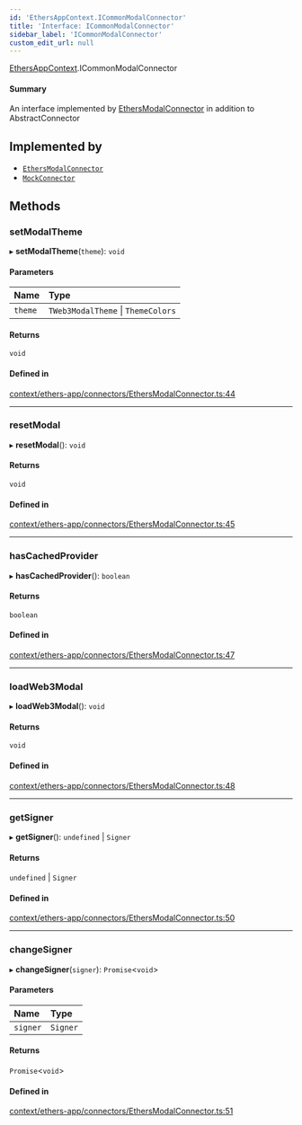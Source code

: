 ```yaml
---
id: 'EthersAppContext.ICommonModalConnector'
title: 'Interface: ICommonModalConnector'
sidebar_label: 'ICommonModalConnector'
custom_edit_url: null
---
```


[EthersAppContext](../modules/EthersAppContext.md).ICommonModalConnector

#### Summary

An interface implemented by [EthersModalConnector](../classes/EthersAppContext.EthersModalConnector.md) in addition to AbstractConnector

## Implemented by

- [`EthersModalConnector`](../classes/EthersAppContext.EthersModalConnector.md)
- [`MockConnector`](../classes/TestUtils.MockConnector.md)

## Methods

### setModalTheme

▸ **setModalTheme**(`theme`): `void`

#### Parameters

| Name    | Type                               |
| :------ | :--------------------------------- |
| `theme` | `TWeb3ModalTheme` \| `ThemeColors` |

#### Returns

`void`

#### Defined in

[context/ethers-app/connectors/EthersModalConnector.ts:44](https://github.com/scaffold-eth/eth-hooks/blob/5d4273f/src/context/ethers-app/connectors/EthersModalConnector.ts#L44)

---

### resetModal

▸ **resetModal**(): `void`

#### Returns

`void`

#### Defined in

[context/ethers-app/connectors/EthersModalConnector.ts:45](https://github.com/scaffold-eth/eth-hooks/blob/5d4273f/src/context/ethers-app/connectors/EthersModalConnector.ts#L45)

---

### hasCachedProvider

▸ **hasCachedProvider**(): `boolean`

#### Returns

`boolean`

#### Defined in

[context/ethers-app/connectors/EthersModalConnector.ts:47](https://github.com/scaffold-eth/eth-hooks/blob/5d4273f/src/context/ethers-app/connectors/EthersModalConnector.ts#L47)

---

### loadWeb3Modal

▸ **loadWeb3Modal**(): `void`

#### Returns

`void`

#### Defined in

[context/ethers-app/connectors/EthersModalConnector.ts:48](https://github.com/scaffold-eth/eth-hooks/blob/5d4273f/src/context/ethers-app/connectors/EthersModalConnector.ts#L48)

---

### getSigner

▸ **getSigner**(): `undefined` \| `Signer`

#### Returns

`undefined` \| `Signer`

#### Defined in

[context/ethers-app/connectors/EthersModalConnector.ts:50](https://github.com/scaffold-eth/eth-hooks/blob/5d4273f/src/context/ethers-app/connectors/EthersModalConnector.ts#L50)

---

### changeSigner

▸ **changeSigner**(`signer`): `Promise`<`void`\>

#### Parameters

| Name     | Type     |
| :------- | :------- |
| `signer` | `Signer` |

#### Returns

`Promise`<`void`\>

#### Defined in

[context/ethers-app/connectors/EthersModalConnector.ts:51](https://github.com/scaffold-eth/eth-hooks/blob/5d4273f/src/context/ethers-app/connectors/EthersModalConnector.ts#L51)
